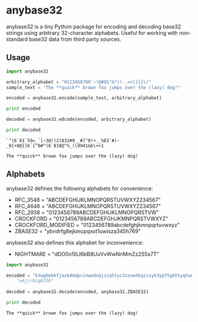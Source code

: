 anybase32
=========

anybase32 is a tiny Python package for encoding and decoding base32 strings
using arbitrary 32-character alphabets. Useful for working with non-standard
base32 data from third party sources.

Usage
-----

```python
import anybase32

arbitrary_alphabet = "0123456789`~!@#$%^&*()-_=+[]{}\/"
sample_text = "The **quick** brown fox jumps over the (lazy) dog!"

encoded = anybase32.encode(sample_text, arbitrary_alphabet)

print encoded

decoded = anybase32.edcode(encoded, arbitrary_alphabet)

print decoded
```

```
`^(6`81`59=_`[~3@!)2(832#9__#]^0!+__%83`#)-_0{+0@}]6`{^0#^(6`818@^%_(\9941&6\++1

The **quick** brown fox jumps over the (lazy) dog!
```

Alphabets
---------

anybase32 defines the following alphabets for convenience:

* RFC_3548 = "ABCDEFGHIJKLMNOPQRSTUVWXYZ234567"
* RFC_4648 = "ABCDEFGHIJKLMNOPQRSTUVWXYZ234567"
* RFC_2938 = "0123456789ABCDEFGHIJKLMNOPQRSTVW"
* CROCKFORD = "0123456789ABCDEFGHJKMNPQRSTVWXYZ"
* CROCKFORD_MODIFIED = "0123456789abcdefghjkmnpqrtuvwxyz"
* ZBASE32 = "ybndrfg8ejkmcpqxot1uwisza345h769"

anybase32 also defines this alphabet for inconvenience:

* NIGHTMARE = "dDO0o1IiLl6bB8UuVvWwNnMmZz2S5s7T"
 
```python
import anybase32

encoded = "ktwgkebkfjazk4mdpcinwednqjzzq5tyc3zzoedkqiszyh3yp75gkhtyqtwgkebeptoz"
    "w6jjrb1g633b"
    
decoded = anybase32.decode(encoded, anybase32.ZBASE32)

print decoded
```

```
The **quick** brown fox jumps over the (lazy) dog!
```
